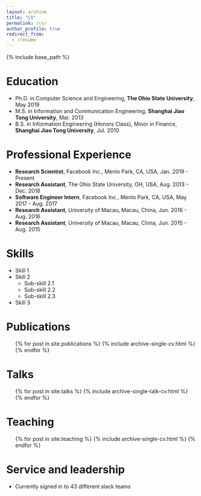 ```yaml
---
layout: archive
title: "CV"
permalink: /cv/
author_profile: true
redirect_from:
  - /resume
---
```


{% include base_path %}

Education
======
* Ph.D. in Computer Science and Engineering, **The Ohio State University**, May 2019
* M.S. in Information and Communication Engineering, **Shanghai Jiao Tong University**, Mar. 2013
* B.S. in Information Engineering (Honors Class), Minor in Finance, **Shanghai Jiao Tong University**, Jul. 2010

Professional Experience
======
* **Research Scientist**, Facebook Inc., Menlo Park, CA, USA, Jan. 2019 - Present
* **Research Assistant**, The Ohio State University, OH, USA, Aug. 2013 - Dec. 2018
* **Software Engineer Intern**, Facebook Inc., Menlo Park, CA, USA, May 2017 - Aug. 2017
* **Research Assistant**, University of Macau, Macau, China, Jun. 2016 - Aug. 2016
* **Research Assistant**, University of Macau, Macau, China, Jun. 2015 - Aug. 2015
  
Skills
======
* Skill 1
* Skill 2
  * Sub-skill 2.1
  * Sub-skill 2.2
  * Sub-skill 2.3
* Skill 3

Publications
======
  <ul>{% for post in site.publications %}
    {% include archive-single-cv.html %}
  {% endfor %}</ul>
  
Talks
======
  <ul>{% for post in site.talks %}
    {% include archive-single-talk-cv.html %}
  {% endfor %}</ul>
  
Teaching
======
  <ul>{% for post in site.teaching %}
    {% include archive-single-cv.html %}
  {% endfor %}</ul>
  
Service and leadership
======
* Currently signed in to 43 different slack teams
